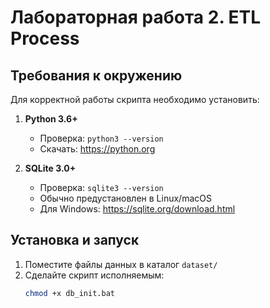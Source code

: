 # Лабораторная работа 2. ETL Process

## Требования к окружению

Для корректной работы скрипта необходимо установить:

1. **Python 3.6+**
   - Проверка: `python3 --version`
   - Скачать: https://python.org

2. **SQLite 3.0+**
   - Проверка: `sqlite3 --version`
   - Обычно предустановлен в Linux/macOS
   - Для Windows: https://sqlite.org/download.html

## Установка и запуск

1. Поместите файлы данных в каталог `dataset/`
2. Сделайте скрипт исполняемым:
   ```bash
   chmod +x db_init.bat